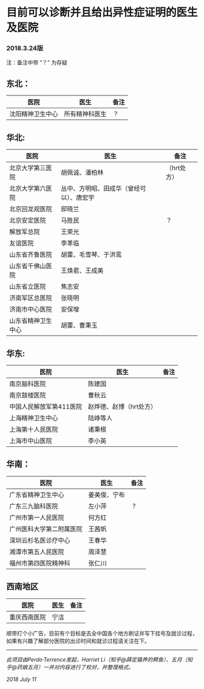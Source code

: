 # 目前可以诊断并且给出异性症证明的医生及医院

### 2018.3.24版

注：备注中带 “？” 为存疑

## 东北：
| 医院 | 医生 | 备注 |
|-------|--------|--------|
| 沈阳精神卫生中心 | 所有精神科医生 | ？|

## 华北:
| 医院 | 医生 | 备注 |
|-------|--------|--------|
|北京大学第三医院|胡佩诚、潘柏林|（hrt处方）|
|北京大学第六医院|丛中、方明昭、田成华（曾经可以）、唐宏宇| |
|北京回龙观医院|邸晓兰| |
|北京安定医院|马胜民|？|
|解放军总院|王荣光| |
|友谊医院|李革临| |
|山东省齐鲁医院|胡蕾、毛雪琴、于洪鸾| |
|山东省千佛山医院|王焕君、王成美| |
|山东省立医院|焦志安| |
|济南军区总医院|张晓明| |
|济南市中心医院|安保增| |
|山东省精神卫生中心|胡蕾、曹秉玉| |

## 华东:
| 医院 | 医生 | 备注 |
|-------|--------|--------|
|南京脑科医院|陈建国| |
|南京鼓楼医院|曹秋云| |
|中国人民解放军第411医院|赵烨德、赵博（hrt处方）| |
|上海精神卫生中心|陆峥等人| |
|上海第十人民医院|诸秉根| |
|上海市中山医院|李小英| |

## 华南：
| 医院 | 医生 | 备注 |
|-------|--------|--------|
|广东省精神卫生中心|姜美俊、宁布| |
|广东三九脑科医院|左小萍|？|
|广州市第一人民医院|何方红| |
|广州医科大学第二附属医院|王茜帆| |
|深圳云杉名医诊疗中心|王春华| |
|湘潭市第五人民医院|周泽慧| |
|福州市第四医院精神科|张仁川| |

## 西南地区
| 医院 | 医生 | 备注 |
|-------|--------|--------|
|重庆西南医院|宁洁| |

顺带打个小广告，目前有个目标是去全中国各个地方刷证并写下挂号及就诊过程，如果有兴趣了解部分医院的出诊时间和就诊过程请关注在下。

---
*此项目由Perdo·Terrence发起，Harriet Li（知乎@薛定猫养的鳄鱼）、五月（知乎@药娘五月）一并对内容进行了校对，并整理格式。*

*2018 July 11* 